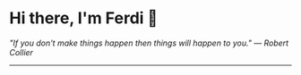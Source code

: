 <h1>Hi there, I'm Ferdi 👋</h1>

<p><em>
  "If you don't make things happen then things will happen to you." — Robert Collier
</em></p>

---
